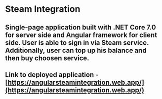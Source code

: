 # Steam Integration

## Single-page application built with .NET Core 7.0 for server side and Angular framework for client side. User is able to sign in via Steam service. Additionally, user can top up his balance and then buy choosen service.

## Link to deployed application - [https://angularsteamintegration.web.app/](https://angularsteamintegration.web.app/)

